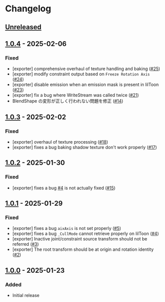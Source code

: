 # Changelog

## [Unreleased]

## [1.0.4] - 2025-02-06

### Fixed

- [exporter] comprehensive overhaul of texture handling and baking ([#25](https://github.com/hkrn/ndmf-vrm-exporter/pull/25))
- [exporter] modify constraint output based on `Freeze Rotation Axis` ([#24](https://github.com/hkrn/ndmf-vrm-exporter/pull/24))
- [exporter] disable emission when an emission mask is present in lilToon ([#23](https://github.com/hkrn/ndmf-vrm-exporter/pull/23))
- [exporter] fix a bug where WriteStream was called twice ([#21](https://github.com/hkrn/ndmf-vrm-exporter/pull/21))
- BlendShape の変形が正しく行われない問題を修正 ([#14](https://github.com/hkrn/ndmf-vrm-exporter/pull/14))

## [1.0.3] - 2025-02-02

### Fixed

- [exporter] overhaul of texture processing ([#18](https://github.com/hkrn/ndmf-vrm-exporter/pull/18))
- [exporter] fixes a bug baking shadow texture don't work properly ([#17](https://github.com/hkrn/ndmf-vrm-exporter/pull/17))

## [1.0.2] - 2025-01-30

### Fixed

- [exporter] fixes a bug [#4](https://github.com/hkrn/ndmf-vrm-exporter/pull/4) is not actually fixed ([#15](https://github.com/hkrn/ndmf-vrm-exporter/pull/15))

## [1.0.1] - 2025-01-29

### Fixed

- [exporter] fixes a bug `aixAxis` is not set properly ([#5](https://github.com/hkrn/ndmf-vrm-exporter/pull/5))
- [exporter] fixes a bug `_CullMode` cannot retrieve properly on lilToon ([#4](https://github.com/hkrn/ndmf-vrm-exporter/pull/4))
- [exporter] Inactive joint/constraint source transform should not be referred ([#3](https://github.com/hkrn/ndmf-vrm-exporter/pull/3))
- [exporter] The root transform should be at origin and rotation identity ([#2](https://github.com/hkrn/ndmf-vrm-exporter/pull/2))

## [1.0.0] - 2025-01-23

### Added

- Initial release

[unreleased]: https://github.com/hkrn/ndmf-vrm-exporter/compare/1.0.4...HEAD
[1.0.4]: https://github.com/hkrn/ndmf-vrm-exporter/compare/1.0.3...1.0.4
[1.0.3]: https://github.com/hkrn/ndmf-vrm-exporter/compare/1.0.2...1.0.3
[1.0.2]: https://github.com/hkrn/ndmf-vrm-exporter/compare/1.0.1...1.0.2
[1.0.1]: https://github.com/hkrn/ndmf-vrm-exporter/compare/1.0.0...1.0.1
[1.0.0]: https://github.com/hkrn/ndmf-vrm-exporter/releases/tag/1.0.0

